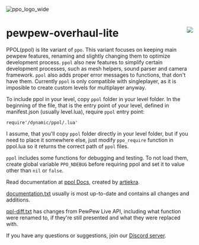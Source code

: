 ![ppo_logo_wide](https://github.com/glebi574/pewpew-overhaul-lite/assets/38727318/bb436a4d-0201-4f9f-bc2d-c51a8e06ee45)  
# pewpew-overhaul-lite <a href="https://discord.gg/JwFyBgX8cV"><img src="https://img.shields.io/discord/1244949330029318174?style=for-the-badge&logo=discord&label=Discord&color=4f58d6" align="right"></a>  
PPOL(ppol) is lite variant of `ppo`. This variant focuses on keeping main pewpew features, renaming and slightly changing them to optimize development process. `ppol` also new features to simplify certain development processes, such as mesh helpers, sound parser and camera framework. `ppol` also adds proper error messages to functions, that don't have them. Currently `ppol` is only compatible with singleplayer, as it is imposible to create custom levels for multiplayer anyway.  

To include ppol in your level, copy `ppol` folder in your level folder. In the beginning of the file, that is the entry point of your level, defined in manifest.json (usually level.lua), require `ppol` entry point:
```
require'/dynamic/ppol/.lua'
```
I assume, that you'll copy `ppol` folder directly in your level folder, but if you need to place it somewhere else, just modify `ppo_require` function in ppol\.lua so it returns the correct path of `ppol` files.

`ppol` includes some functions for debugging and testing. To not load them, create global variable `PPO_NDEBUG` before requiring ppol and set it to value other than `nil` or `false`.  

Read documentation at [ppol Docs](https://pewpew-overhaul.gitbook.io/pewpew-overhaul-lite), created by [artiekra](https://github.com/artiekra).  

[documentation.txt](https://github.com/glebi574/pewpew-overhaul-lite/blob/main/documentation.txt) usually is most up-to-date and contains all changes and additions.  

[ppl-diff.txt](https://github.com/glebi574/pewpew-overhaul-lite/blob/main/ppl-diff.txt) has changes from PewPew Live API, including what function were renamed to, if they're still presented and what they were replaced with.  

If you have any questions or suggestions, join our [Discord server](https://discord.gg/JwFyBgX8cV).
